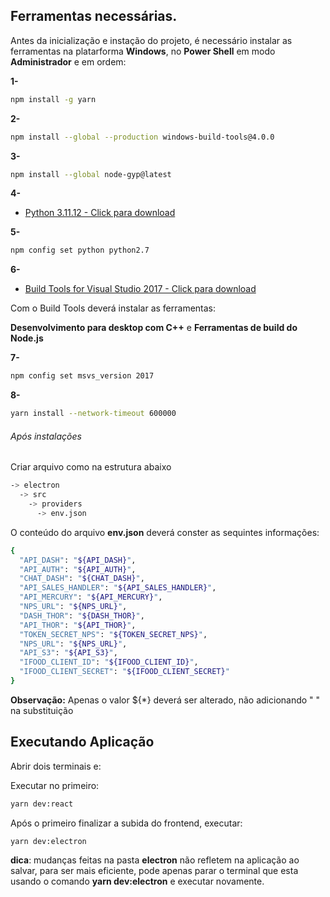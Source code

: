## Ferramentas necessárias.

Antes da inicialização e instação do projeto, é necessário instalar as ferramentas na platarforma **Windows**, no **Power Shell** em modo **Administrador** e em ordem:

**1-**

```bash
npm install -g yarn
```

**2-**

```bash
npm install --global --production windows-build-tools@4.0.0
```

**3-**

```bash
npm install --global node-gyp@latest
```

**4-**

- [Python 3.11.12 - Click para download](https://www.python.org/ftp/python/3.11.2/python-3.11.2-amd64.exe)

**5-**

```bash
npm config set python python2.7
```

**6-**

- [Build Tools for Visual Studio 2017 - Click para download](https://my.visualstudio.com/Downloads?q=visual%20studio%202017&wt.mc_id=o~msft~vscom~older-downloads)

Com o Build Tools deverá instalar as ferramentas:

**Desenvolvimento para desktop com C++** e **Ferramentas de build do Node.js**

**7-**

```bash
npm config set msvs_version 2017
```

**8-**

```bash
yarn install --network-timeout 600000
```

###### Após instalações

Criar arquivo como na estrutura abaixo

```bash
-> electron
  -> src
    -> providers
      -> env.json
```

O conteúdo do arquivo **env.json** deverá conster as sequintes informações:

```bash
{
  "API_DASH": "${API_DASH}",
  "API_AUTH": "${API_AUTH}",
  "CHAT_DASH": "${CHAT_DASH}",
  "API_SALES_HANDLER": "${API_SALES_HANDLER}",
  "API_MERCURY": "${API_MERCURY}",
  "NPS_URL": "${NPS_URL}",
  "DASH_THOR": "${DASH_THOR}",
  "API_THOR": "${API_THOR}",
  "TOKEN_SECRET_NPS": "${TOKEN_SECRET_NPS}",
  "NPS_URL": "${NPS_URL}",
  "API_S3": "${API_S3}",
  "IFOOD_CLIENT_ID": "${IFOOD_CLIENT_ID}",
  "IFOOD_CLIENT_SECRET": "${IFOOD_CLIENT_SECRET}"
}
```

**Observação:** Apenas o valor ${\*} deverá ser alterado, não adicionando " " na substituição

## Executando Aplicação

Abrir dois terminais e:

Executar no primeiro:

```bash
yarn dev:react
```

Após o primeiro finalizar a subida do frontend, executar:

```bash
yarn dev:electron
```

**dica**: mudanças feitas na pasta **electron** não refletem na aplicação ao salvar, para ser mais eficiente, pode apenas parar o terminal que esta usando o comando **yarn dev:electron** e executar novamente.
